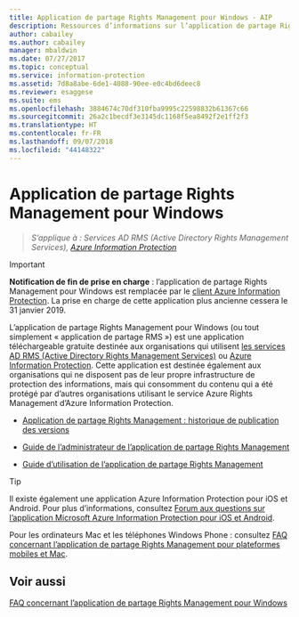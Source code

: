 ```yaml
---
title: Application de partage Rights Management pour Windows - AIP
description: Ressources d’informations sur l’application de partage Rights Management pour Windows. Cette application téléchargeable gratuitement s’adresse aux organisations qui utilisent Active Directory Rights Management Services (AD RMS) ou Azure Information Protection, ainsi qu’aux organisations qui ne disposent pas de leur propre infrastructure de protection des informations et qui souhaitent consommer du contenu protégé par d’autres organisations utilisant Azure Information Protection.
author: cabailey
ms.author: cabailey
manager: mbaldwin
ms.date: 07/27/2017
ms.topic: conceptual
ms.service: information-protection
ms.assetid: 7d8a8abe-6de1-4088-90ee-e0c4bd6deec8
ms.reviewer: esaggese
ms.suite: ems
ms.openlocfilehash: 3884674c70df310fba9995c22598832b61367c66
ms.sourcegitcommit: 26a2c1becdf3e3145dc1168f5ea8492f2e1ff2f3
ms.translationtype: HT
ms.contentlocale: fr-FR
ms.lasthandoff: 09/07/2018
ms.locfileid: "44148322"
---
```

# <a name="rights-management-sharing-application-for-windows"></a>Application de partage Rights Management pour Windows

>*S’applique à : Services AD RMS (Active Directory Rights Management Services), [Azure Information Protection](https://azure.microsoft.com/pricing/details/information-protection)*

> [!IMPORTANT]
> **Notification de fin de prise en charge** : l’application de partage Rights Management pour Windows est remplacée par le [client Azure Information Protection](aip-client.md). La prise en charge de cette application plus ancienne cessera le 31 janvier 2019. 


L’application de partage Rights Management pour Windows (ou tout simplement « application de partage RMS ») est une application téléchargeable gratuite destinée aux organisations qui utilisent [les services AD RMS (Active Directory Rights Management Services)](https://technet.microsoft.com/library/cc772403.aspx) ou [Azure Information Protection](../what-is-information-protection.md). Cette application est destinée également aux organisations qui ne disposent pas de leur propre infrastructure de protection des informations, mais qui consomment du contenu qui a été protégé par d’autres organisations utilisant le service Azure Rights Management d’Azure Information Protection.

-   [Application de partage Rights Management : historique de publication des versions](sharing-app-version-release-history.md)

-   [Guide de l’administrateur de l’application de partage Rights Management](sharing-app-admin-guide.md)

-   [Guide d’utilisation de l’application de partage Rights Management](sharing-app-user-guide.md)

> [!TIP]
> Il existe également une application Azure Information Protection pour iOS et Android. Pour plus d’informations, consultez [Forum aux questions sur l’application Microsoft Azure Information Protection pour iOS et Android](mobile-app-faq.md ).
> 
> Pour les ordinateurs Mac et les téléphones Windows Phone : consultez [FAQ concernant l’application de partage Rights Management pour plateformes mobiles et Mac](http://technet.microsoft.com/dn451248).

## <a name="see-also"></a>Voir aussi
[FAQ concernant l’application de partage Rights Management pour Windows](http://technet.microsoft.com/dn467883)

